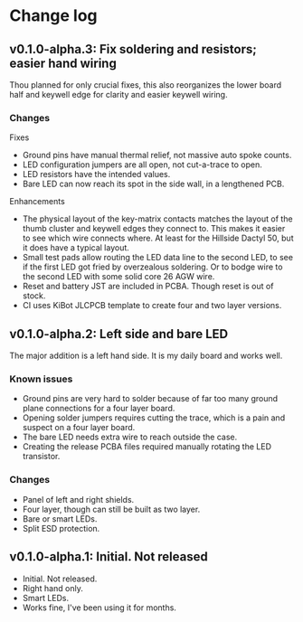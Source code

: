 # Change log

## v0.1.0-alpha.3: Fix soldering and resistors; easier hand wiring

Thou planned for only crucial fixes, this also reorganizes the lower board half
and keywell edge for clarity and easier keywell wiring.

### Changes

Fixes

-   Ground pins have manual thermal relief, not massive auto spoke counts.
-   LED configuration jumpers are all open, not cut-a-trace to open.
-   LED resistors have the intended values.
-   Bare LED can now reach its spot in the side wall, in a lengthened PCB.

Enhancements

-   The physical layout of the key-matrix contacts matches the layout of the
    thumb cluster and keywell edges they connect to. This makes it easier to
    see which wire connects where. At least for the Hillside Dactyl 50, but it
    does have a typical layout.
-   Small test pads allow routing the LED data line to the second LED, to see
    if the first LED got fried by overzealous soldering. Or to bodge wire to
    the second LED with some solid core 26 AGW wire.
-   Reset and battery JST are included in PCBA. Though reset is out of stock.
-   CI uses KiBot JLCPCB template to create four and two layer versions.


## v0.1.0-alpha.2: Left side and bare LED

The major addition is a left hand side. It is my daily board and works well.

### Known issues

-   Ground pins are very hard to solder because of far too many ground plane
    connections for a four layer board.
-   Opening solder jumpers requires cutting the trace,
    which is a pain and suspect on a four layer board.
-   The bare LED needs extra wire to reach outside the case.
-   Creating the release PCBA files required manually rotating the LED
    transistor.

### Changes

-   Panel of left and right shields.
-   Four layer, though can still be built as two layer.
-   Bare or smart LEDs.
-   Split ESD protection.


## v0.1.0-alpha.1: Initial. Not released

-   Initial. Not released.
-   Right hand only.
-   Smart LEDs.
-   Works fine, I've been using it for months.
